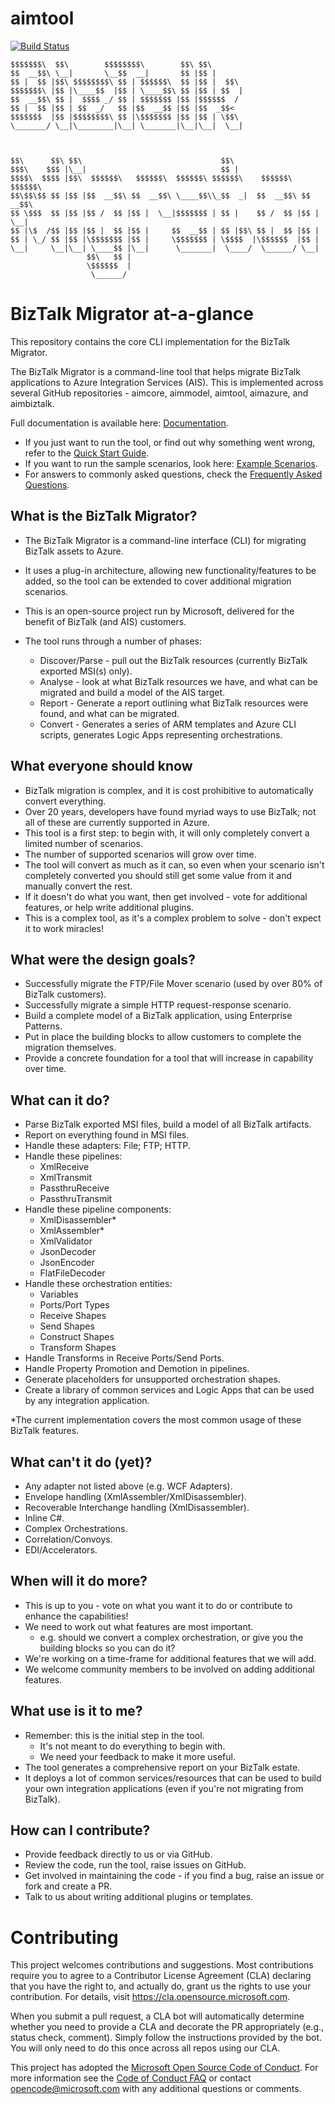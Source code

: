 # aimtool
[![Build Status](https://github.com/azure/aimtool/workflows/CI%20Build/badge.svg)](https://github.com/azure/aimtool/actions)

```
$$$$$$$\  $$\        $$$$$$$$\        $$\ $$\                              
$$  __$$\ \__|       \__$$  __|       $$ |$$ |                             
$$ |  $$ |$$\ $$$$$$$$\ $$ | $$$$$$\  $$ |$$ |  $$\                        
$$$$$$$\ |$$ |\____$$  |$$ | \____$$\ $$ |$$ | $$  |                       
$$  __$$\ $$ |  $$$$ _/ $$ | $$$$$$$ |$$ |$$$$$$  /                        
$$ |  $$ |$$ | $$  _/   $$ |$$  __$$ |$$ |$$  _$$<                         
$$$$$$$  |$$ |$$$$$$$$\ $$ |\$$$$$$$ |$$ |$$ | \$$\                        
\_______/ \__|\________|\__| \_______|\__|\__|  \__|                       
                                                                           
                                                                           
                                                                           
$$\      $$\ $$\                               $$\                         
$$$\    $$$ |\__|                              $$ |                        
$$$$\  $$$$ |$$\  $$$$$$\   $$$$$$\  $$$$$$\ $$$$$$\    $$$$$$\   $$$$$$\  
$$\$$\$$ $$ |$$ |$$  __$$\ $$  __$$\ \____$$\\_$$  _|  $$  __$$\ $$  __$$\ 
$$ \$$$  $$ |$$ |$$ /  $$ |$$ |  \__|$$$$$$$ | $$ |    $$ /  $$ |$$ |  \__|
$$ |\$  /$$ |$$ |$$ |  $$ |$$ |     $$  __$$ | $$ |$$\ $$ |  $$ |$$ |      
$$ | \_/ $$ |$$ |\$$$$$$$ |$$ |     \$$$$$$$ | \$$$$  |\$$$$$$  |$$ |      
\__|     \__|\__| \____$$ |\__|      \_______|  \____/  \______/ \__|      
                 $$\   $$ |                                                
                 \$$$$$$  |                                                
                  \______/                                                 
```

# BizTalk Migrator at-a-glance
This repository contains the core CLI implementation for the BizTalk Migrator.

The BizTalk Migrator is a command-line tool that helps migrate BizTalk applications to Azure Integration Services (AIS).
This is implemented across several GitHub repositories - aimcore, aimmodel, aimtool, aimazure, and aimbiztalk.

Full documentation is available here: [Documentation](./docs/README.md).

- If you just want to run the tool, or find out why something went wrong, refer to the [Quick Start Guide](./docs/quick-start-guide.md).  
- If you want to run the sample scenarios, look here: [Example Scenarios](./docs/user-guide/scenarios/README.md).  
- For answers to commonly asked questions, check the [Frequently Asked Questions](./docs/frequently-asked-questions.md).  

## What is the BizTalk Migrator?

- The BizTalk Migrator is a command-line interface (CLI) for migrating BizTalk assets to Azure.  
- It uses a plug-in architecture, allowing new functionality/features to be added, so the tool can be extended to cover additional migration scenarios.
- This is an open-source project run by Microsoft, delivered for the benefit of BizTalk (and AIS) customers.

- The tool runs through a number of phases:
    - Discover/Parse - pull out the BizTalk resources (currently BizTalk exported MSI(s) only).
    - Analyse - look at what BizTalk resources we have, and what can be migrated and build a model of the AIS target.
    - Report - Generate a report outlining what BizTalk resources were found, and what can be migrated.
    - Convert - Generates a series of ARM templates and Azure CLI scripts, generates Logic Apps representing orchestrations.

## What everyone should know

- BizTalk migration is complex, and it is cost prohibitive to automatically convert everything.
- Over 20 years, developers have found myriad ways to use BizTalk; not all of these are currently supported in Azure.
- This tool is a first step: to begin with, it will only completely convert a limited number of scenarios.
- The number of supported scenarios will grow over time.
- The tool will convert as much as it can, so even when your scenario isn't completely converted you should still get some value from it and manually convert the rest.
- If it doesn't do what you want, then get involved - vote for additional features, or help write additional plugins.
- This is a complex tool, as it's a complex problem to solve - don't expect it to work miracles!

## What were the design goals?

- Successfully migrate the FTP/File Mover scenario (used by over 80&percnt; of BizTalk customers).
- Successfully migrate a simple HTTP request-response scenario.
- Build a complete model of a BizTalk application, using Enterprise Patterns.
- Put in place the building blocks to allow customers to complete the migration themselves.
- Provide a concrete foundation for a tool that will increase in capability over time.

## What can it do?

- Parse BizTalk exported MSI files, build a model of all BizTalk artifacts.
- Report on everything found in MSI files.
- Handle these adapters: File; FTP; HTTP.
- Handle these pipelines:
    - XmlReceive
    - XmlTransmit
    - PassthruReceive
    - PassthruTransmit
- Handle these pipeline components:
    - XmlDisassembler*
    - XmlAssembler*
    - XmlValidator
    - JsonDecoder
    - JsonEncoder
    - FlatFileDecoder
- Handle these orchestration entities:
    - Variables
    - Ports/Port Types
    - Receive Shapes
    - Send Shapes
    - Construct Shapes
    - Transform Shapes
- Handle Transforms in Receive Ports/Send Ports.
- Handle Property Promotion and Demotion in pipelines.
- Generate placeholders for unsupported orchestration shapes.
- Create a library of common services and Logic Apps that can be used by any integration application.

*The current implementation covers the most common usage of these BizTalk features.

## What can't it do (yet)?

- Any adapter not listed above (e.g. WCF Adapters).
- Envelope handling (XmlAssembler/XmlDisassembler).
- Recoverable Interchange handling (XmlDisassembler).
- Inline C#.
- Complex Orchestrations.
- Correlation/Convoys.
- EDI/Accelerators.

## When will it do more?

- This is up to you - vote on what you want it to do or contribute to enhance the capabilities!
- We need to work out what features are most important.
    - e.g. should we convert a complex orchestration, or give you the building blocks so you can do it?
- We're working on a time-frame for additional features that we will add.
- We welcome community members to be involved on adding additional features.

## What use is it to me?
- Remember: this is the initial step in the tool.
    - It's not meant to do everything to begin with.
    - We need your feedback to make it more useful.
- The tool generates a comprehensive report on your BizTalk estate.
- It deploys a lot of common services/resources that can be used to build your own integration applications (even if you're not migrating from BizTalk).

## How can I contribute?

- Provide feedback directly to us or via GitHub.
- Review the code, run the tool, raise issues on GitHub.
- Get involved in maintaining the code - if you find a bug, raise an issue or fork and create a PR.
- Talk to us about writing additional plugins or templates.

# Contributing

This project welcomes contributions and suggestions.  Most contributions require you to agree to a
Contributor License Agreement (CLA) declaring that you have the right to, and actually do, grant us
the rights to use your contribution. For details, visit https://cla.opensource.microsoft.com.

When you submit a pull request, a CLA bot will automatically determine whether you need to provide
a CLA and decorate the PR appropriately (e.g., status check, comment). Simply follow the instructions
provided by the bot. You will only need to do this once across all repos using our CLA.

This project has adopted the [Microsoft Open Source Code of Conduct](https://opensource.microsoft.com/codeofconduct/).
For more information see the [Code of Conduct FAQ](https://opensource.microsoft.com/codeofconduct/faq/) or
contact [opencode@microsoft.com](mailto:opencode@microsoft.com) with any additional questions or comments.

